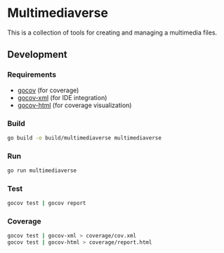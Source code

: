 # Multimediaverse

This is a collection of tools for creating and managing a multimedia files.

## Development

### Requirements

* [gocov](https://github.com/axw/gocov) (for coverage)
* [gocov-xml](https://github.com/AlekSi/gocov-xml) (for IDE integration)
* [gocov-html](https://github.com/matm/gocov-html) (for coverage visualization)

### Build

```bash
go build -o build/multimediaverse multimediaverse
```

### Run

```bash
go run multimediaverse
```

### Test

```bash
gocov test | gocov report
```

### Coverage

```bash
gocov test | gocov-xml > coverage/cov.xml
gocov test | gocov-html > coverage/report.html
```
